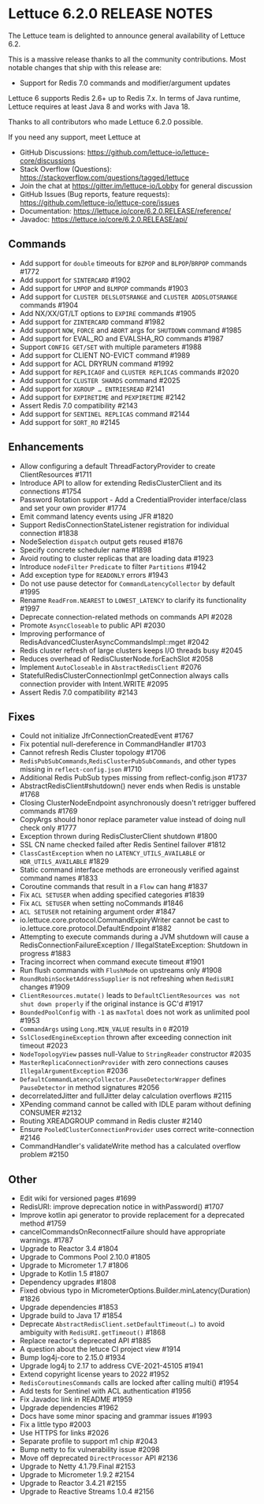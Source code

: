 Lettuce 6.2.0 RELEASE NOTES
==============================

The Lettuce team is delighted to announce general availability of Lettuce 6.2.

This is a massive release thanks to all the community contributions. Most notable changes
that ship with this release are:

* Support for Redis 7.0 commands and modifier/argument updates

Lettuce 6 supports Redis 2.6+ up to Redis 7.x. In terms of Java runtime, Lettuce requires
at least Java 8 and works with Java 18.

Thanks to all contributors who made Lettuce 6.2.0 possible.

If you need any support, meet Lettuce at

* GitHub Discussions: https://github.com/lettuce-io/lettuce-core/discussions
* Stack Overflow (Questions): https://stackoverflow.com/questions/tagged/lettuce
* Join the chat at https://gitter.im/lettuce-io/Lobby for general discussion
* GitHub Issues (Bug reports, feature
  requests): https://github.com/lettuce-io/lettuce-core/issues
* Documentation: https://lettuce.io/core/6.2.0.RELEASE/reference/
* Javadoc: https://lettuce.io/core/6.2.0.RELEASE/api/

Commands
------------

* Add support for `double` timeouts for `BZPOP` and `BLPOP`/`BRPOP` commands #1772
* Add support for `SINTERCARD` #1902
* Add support for `LMPOP` and `BLMPOP` commands #1903
* Add support for `CLUSTER DELSLOTSRANGE` and `CLUSTER ADDSLOTSRANGE` commands #1904
* Add NX/XX/GT/LT options to `EXPIRE` commands #1905
* Add support for `ZINTERCARD` command #1982
* Add support `NOW`, `FORCE` and `ABORT` args for `SHUTDOWN` command #1985
* Add support for EVAL_RO and EVALSHA_RO commands #1987
* Support `CONFIG GET/SET` with multiple parameters #1988
* Add support for CLIENT NO-EVICT command #1989
* Add support for ACL DRYRUN command #1992
* Add support for `REPLICAOF` and `CLUSTER REPLICAS` commands #2020
* Add support for `CLUSTER SHARDS` command #2025
* Add support for `XGROUP … ENTRIESREAD` #2141
* Add support for `EXPIRETIME` and `PEXPIRETIME` #2142
* Assert Redis 7.0 compatibility #2143
* Add support for `SENTINEL REPLICAS` command #2144
* Add support for `SORT_RO` #2145

Enhancements
------------

* Allow configuring a default ThreadFactoryProvider to create ClientResources #1711
* Introduce API to allow for extending RedisClusterClient and its connections #1754
* Password Rotation support - Add a CredentialProvider interface/class and set your own
  provider #1774
* Emit command latency events using JFR #1820
* Support RedisConnectionStateListener registration for individual connection #1838
* NodeSelection `dispatch` output gets reused #1876
* Specify concrete scheduler name #1898
* Avoid routing to cluster replicas that are loading data #1923
* Introduce `nodeFilter` `Predicate` to filter `Partitions` #1942
* Add exception type for `READONLY` errors #1943
* Do not use pause detector for `CommandLatencyCollector` by default #1995
* Rename `ReadFrom.NEAREST` to `LOWEST_LATENCY` to clarify its functionality #1997
* Deprecate connection-related methods on commands API #2028
* Promote `AsyncCloseable` to public API #2030
* Improving performance of RedisAdvancedClusterAsyncCommandsImpl::mget #2042
* Redis cluster refresh of large clusters keeps I/O threads busy #2045
* Reduces overhead of RedisClusterNode.forEachSlot #2058
* Implement `AutoCloseable` in `AbstractRedisClient` #2076
* StatefulRedisClusterConnectionImpl getConnection always calls connection provider with
  Intent.WRITE #2095
* Assert Redis 7.0 compatibility #2143

Fixes
-----

* Could not initialize JfrConnectionCreatedEvent #1767
* Fix potential null-dereference in CommandHandler #1703
* Cannot refresh Redis Cluster topology #1706
* `RedisPubSubCommands`,`RedisClusterPubSubCommands`, and other types missing
  in `reflect-config.json` #1710
* Additional Redis PubSub types missing from reflect-config.json #1737
* AbstractRedisClient#shutdown() never ends when Redis is unstable #1768
* Closing ClusterNodeEndpoint asynchronously doesn't retrigger buffered commands #1769
* CopyArgs should honor replace parameter value instead of doing null check only #1777
* Exception thrown during RedisClusterClient shutdown #1800
* SSL CN name checked failed after Redis Sentinel failover #1812
* `ClassCastException` when no `LATENCY_UTILS_AVAILABLE` or `HDR_UTILS_AVAILABLE` #1829
* Static command interface methods are erroneously verified against command names #1833
* Coroutine commands that result in a `Flow` can hang #1837
* Fix `ACL SETUSER` when adding specified categories #1839
* Fix `ACL SETUSER` when setting noCommands #1846
* `ACL SETUSER` not retaining argument order #1847
* io.lettuce.core.protocol.CommandExpiryWriter cannot be cast to
  io.lettuce.core.protocol.DefaultEndpoint #1882
* Attempting to execute commands during a JVM shutdown will cause a
  RedisConnectionFailureException / IllegalStateException: Shutdown in progress #1883
* Tracing incorrect when command execute timeout #1901
* Run flush commands with `FlushMode` on upstreams only #1908
* `RoundRobinSocketAddressSupplier` is not refreshing when `RedisURI` changes #1909
* `ClientResources.mutate()` leads to `DefaultClientResources was not shut down properly`
  if the original instance is GC'd #1917
* `BoundedPoolConfig` with `-1`  as `maxTotal` does not work as unlimited pool #1953
* `CommandArgs` using `Long.MIN_VALUE` results in `0` #2019
* `SslClosedEngineException` thrown after exceeding connection init timeout #2023
* `NodeTopologyView` passes null-Value to `StringReader` constructor #2035
* `MasterReplicaConnectionProvider` with zero connections
  causes `IllegalArgumentException` #2036
* `DefaultCommandLatencyCollector.PauseDetectorWrapper` defines `PauseDetector` in method
  signatures #2056
* decorrelatedJitter and fullJitter delay calculation overflows #2115
* XPending command cannot be called with IDLE param without defining CONSUMER #2132
* Routing XREADGROUP command in Redis cluster #2140
* Ensure `PooledClusterConnectionProvider` uses correct write-connection #2146
* CommandHandler's validateWrite method has a calculated overflow problem #2150

Other
-----

* Edit wiki for versioned pages #1699
* RedisURI: improve deprecation notice in withPassword() #1707
* Improve kotlin api generator to provide replacement for a deprecated method #1759
* cancelCommandsOnReconnectFailure should have appropriate warnings. #1787
* Upgrade to Reactor 3.4 #1804
* Upgrade to Commons Pool 2.10.0 #1805
* Upgrade to Micrometer 1.7 #1806
* Upgrade to Kotlin 1.5 #1807
* Dependency upgrades #1808
* Fixed obvious typo in MicrometerOptions.Builder.minLatency(Duration) #1826
* Upgrade dependencies #1853
* Upgrade build to Java 17 #1854
* Deprecate `AbstractRedisClient.setDefaultTimeout(…)` to avoid ambiguity
  with `RedisURI.getTimeout()` #1868
* Replace reactor's deprecated API #1885
* A question about the letuce CI project view #1914
* Bump log4j-core to 2.15.0 #1934
* Upgrade log4j to 2.17 to address CVE-2021-45105 #1941
* Extend copyright license years to 2022 #1952
* `RedisCoroutinesCommands` calls are locked after calling multi() #1954
* Add tests for Sentinel with ACL authentication #1956
* Fix Javadoc link in README #1959
* Upgrade dependencies #1962
* Docs have some minor spacing and grammar issues #1993
* Fix a little typo #2003
* Use HTTPS for links #2026
* Separate profile to support m1 chip #2043
* Bump netty to fix vulnerability issue #2098
* Move off deprecated `DirectProcessor` API #2136
* Upgrade to Netty 4.1.79.Final #2153
* Upgrade to Micrometer 1.9.2 #2154
* Upgrade to Reactor 3.4.21 #2155
* Upgrade to Reactive Streams 1.0.4 #2156
